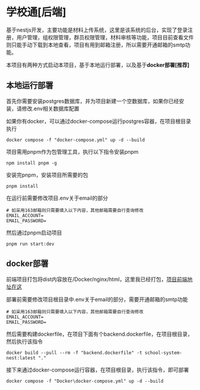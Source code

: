# 学校通[后端]

基于nestjs开发，主要功能是材料上传系统，这里是该系统的后台，实现了登录注册，用户管理，组权限管理，群员权限管理，材料审核等功能，项目目前查看文件则只能手动下载到本地查看，项目有用到邮箱注册，所以需要开通邮箱的smtp功能。

本项目有两种方式启动本项目，基于本地运行部署，以及基于**docker部署[推荐]**


## 本地运行部署

首先你需要安装postgres数据库，并为项目新建一个空数据库，如果你已经安装，请修改.env相关数据库配置

如果你有docker，可以通过docker-compose运行postgres容器，在项目根目录执行

```shell
docker compose -f "docker-compose.yml" up -d --build
```

项目需用pnpm作为包管理工具，执行以下指令安装pnpm

```shell
npm install pnpm -g
```

安装完pnpm，安装项目所需要的包

```shell
pnpm install
```

在运行前需要修改项目.env关于email的部分

```
# 如采用163邮箱则只需要填入以下内容，其他邮箱需要自行查询修改
EMAIL_ACCOUNT=
EMAIL_PASSWORD=
```

然后通过pnpm启动项目

```shell
pnpm run start:dev
```


## docker部署

前端项目打包将dist内容放在/Docker/nginx/html，这里我已经打包，[项目前端地址在这](https://github.com/Sav1ouR520/school-system-vue)

部署前需要修改项目根目录中.env关于email的部分，需要开通邮箱的smtp功能

```
# 如采用163邮箱则只需要填入以下内容，其他邮箱需要自行查询修改
EMAIL_ACCOUNT=
EMAIL_PASSWORD=
```

然后需要构建dockerfile，在项目下面有个backend.dockerfile，在项目根目录，然后执行该指令

```shel
docker build --pull --rm -f "backend.dockerfile" -t school-system-nest:latest "."
```

接下来通过docker-compose运行容器，在项目根目录，执行该指令，即可部署

```shell
docker compose -f "Docker\docker-compose.yml" up -d --build
```
